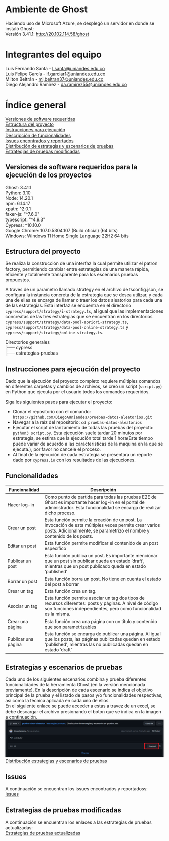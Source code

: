 # Ambiente de Ghost
Haciendo uso de Microsoft Azure, se desplegó un servidor en donde se instaló Ghost:<br>
Versión 3.41.1: http://20.102.114.58/ghost <br>

# Integrantes del equipo 

Luis Fernando Santa - l.santa@uniandes.edu.co<br>
Luis Felipe García - lf.garciar1@uniandes.edu.co <br>
Milton Beltrán - mj.beltran37@uniandes.edu.co <br>
Diego Alejandro Ramírez - da.ramirez55@uniandes.edu.co

# Índice general

[Versiones de software requeridas](#versiones-de-software-requeridos-para-la-ejecución-de-los-proyectos)<br>
[Estructura del proyecto](#estructura-del-proyecto)<br>
[Instrucciones para ejecución](#instrucciones-para-ejecución-del-proyecto)<br>
[Descripción de funcionalidades](#funcionalidades)<br>
[Issues encontrados y reportados](#issues)<br>
[Distribución de estrategias y escenarios de pruebas](#estrategias-y-escenarios-de-pruebas) <br>
[Estrategias de pruebas modificadas](#estrategias-de-pruebas-modificadas)

## Versiones de software requeridos para la ejecución de los proyectos

Ghost: 3.41.1<br>
Python: 3.10 <br>
Node: 14.20.1 <br>
npm: 6.14.17 <br>
xpath: ^2.0.1 <br>
faker-js: "^7.6.0" <br>
typescript: "^4.9.3"<br>
Cypress: ^10.10.0 <br>
Google Chrome: 107.0.5304.107 (Build oficial) (64 bits) <br>
Windows: Windows 11 Home Single Language 22H2 64 bits <br>

## Estructura del proyecto
Se realiza la construcción de una interfaz la cual permite utilizar el patron factory, permitiendo cambiar entre estrategias de una manera rápida, eficiente y totalmente transparente para los escenarios pruebas propuestos.

A traves de un parametro llamado strategy en el archivo de tsconfig.json, se configura la instancia concreta de la estrategia que se desea utilizar, y cada una de ellas se encarga de llamar o traer los datos aleatorios para cada una de las estrategias.
Esta interfaz se encuentra en el directorio `cypress/support/strategy/i-strategy.ts`, al igual que las implementaciones concreatas de las tres estrategias que se encuentran en los directorios `cypress/support/strategy/data-pool-apriori-strategy.ts`, `cypress/support/strategy/data-pool-online-strategy.ts` y `cypress/support/strategy/online-strategy.ts`. <br>


Directorios generales<br>
├── cypress <br>
├── estrategias-pruebas

## Instrucciones para ejecución del proyecto
Dado que la ejecución del proyecto completo requiere múltiples comandos en diferentes carpetas y cambios de archivos, se creó un script (`script.py`) en Python que ejecuta por el usuario todos los comandos requeridos.

Siga los siguientes pasos para ejecutar el proyecto: <br>
* Clonar el repositorio con el comando: `https://github.com/DiegoAUniandes/pruebas-datos-aleatorios.git`
* Navegar a la raíz del repositorio: `cd pruebas-datos-aleatorios`
* Ejecutar el script de lanzamiento de todas las pruebas del proyecto: `python3 script.py`. Esta ejecución suele tardar 20 minutos por estrategia, se estima que la ejecución total tarde 1 hora(Este tiempo puede variar de acuerdo a las caracteristicas de la maquina en la que se ejecuta.), por favor no cancele el proceso.
* Al final de la ejecución de cada estrategia se presentara un reporte dado por `cypress.io` con los resultados de las ejecuciones.


## Funcionalidades

| Funcionalidad       | Descripción                                                                                                                                                                       |
|---------------------|-----------------------------------------------------------------------------------------------------------------------------------------------------------------------------------|
| Hacer log-in        | Como punto de partida para todas las pruebas E2E de Ghost es importante hacer log-in en el portal de administrador. Esta funcionalidad se encarga de realizar dicho proceso.      |
| Crear un post       | Esta función permite la creación de un post. La invocación de esta múltiples veces permite crear varios posts. Adicionalmente, se parametrizó el nombre y contenido de los posts. |
| Editar un post      | Esta función permite modificar el contenido de un post específico                                                                                                                 |
| Publicar un post    | Esta función publica un post. Es importante mencionar que un post sin publicar queda en estado ‘draft’, mientras que un post publicado queda en estado ‘published’                |
| Borrar un post      | Esta función borra un post. No tiene en cuenta el estado del post a borrar                                                                                                        |
| Crear un tag        | Esta función crea un tag.                                                                                                                                                         |
| Asociar un tag      | Esta función permite asociar un tag dos tipos de recursos diferentes: posts y páginas. A nivel de código son funciones independientes, pero como funcionalidad es la misma.       |
| Crear una página    | Esta función crea una página con un título y contenido que son parametrizables                                                                                                    |
| Publicar una página | Esta función se encarga de publicar una página. Al igual que los posts, las páginas publicadas quedan en estado ‘published’, mientras las no publicadas quedan en estado ‘draft’  |

## Estrategias y escenarios de pruebas
Cada uno de los siguientes escenarios combina y prueba diferentes funcionalidades de la herramienta Ghost (en la versión mencionada previamente).
En la descripción de cada escenario se indica el objetivo principal de la prueba y el listado de pasos y/o funcionalidades respectivas, así como la técnica aplicada en cada uno de ellos.<br>
En el siguiente enlace se puede acceder a estas a travez de un excel, se debe descargar el archivo presionando el boton que se indica en la imagen a continuación.
![](distribucion.png)
[Distribución estrategias y escenarios de pruebas](./estrategias-pruebas/Distribucion%20de%20estrategias%20y%20escenarios%20de%20pruebas.xlsx)<br>

## Issues
A continuación se encuentran los issues encontrados y reportadoss: <br>
[Issues](https://github.com/DiegoAUniandes/pruebas-datos-aleatorios/issues)<br>

## Estrategias de pruebas modificadas
A continuación se encuentran los enlaces a las estrategias de pruebas actualizadas: <br>
[Estrategias de pruebas actualizadas](./estrategias-pruebas/)<br>
